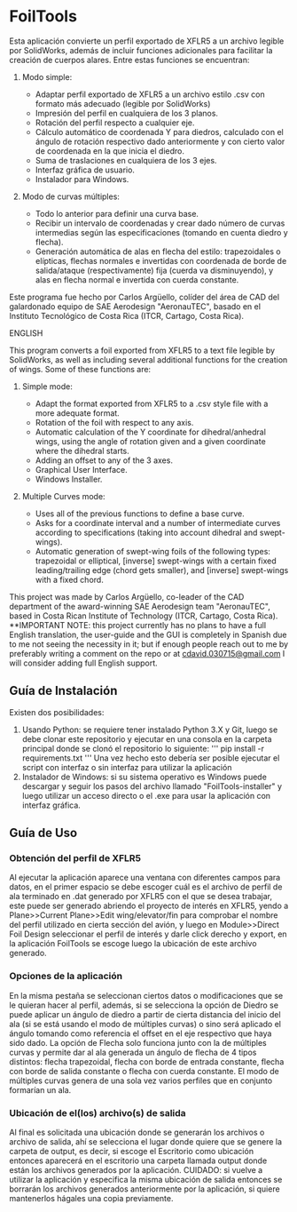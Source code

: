 # FoilTools
 Esta aplicación convierte un perfil exportado de XFLR5 a un archivo legible por SolidWorks, además de incluir funciones adicionales para facilitar la creación de cuerpos alares. Entre estas funciones se encuentran:
 1. Modo simple:
    - Adaptar perfil exportado de XFLR5 a un archivo estilo .csv con formato más adecuado (legible por SolidWorks)
    - Impresión del perfil en cualquiera de los 3 planos.
    - Rotación del perfil respecto a cualquier eje.
    - Cálculo automático de coordenada Y para diedros, calculado con el ángulo de rotación respectivo dado anteriormente y con cierto valor de coordenada en la que inicia el       diedro.
    - Suma de traslaciones en cualquiera de los 3 ejes.
    - Interfaz gráfica de usuario.
    - Instalador para Windows.

 2. Modo de curvas múltiples:
    - Todo lo anterior para definir una curva base.
    - Recibir un intervalo de coordenadas y crear dado número de curvas intermedias según las especificaciones (tomando en cuenta diedro y flecha).
    - Generación automática de alas en flecha del estilo: trapezoidales o elípticas, flechas normales e invertidas con coordenada de borde de salida/ataque (respectivamente)         fija (cuerda va disminuyendo), y alas en flecha normal e invertida con cuerda constante.
   
  Este programa fue hecho por Carlos Argüello, colíder del área de CAD del galardonado equipo de SAE Aerodesign "AeronauTEC", basado en el Instituto Tecnológico de Costa Rica (ITCR, Cartago, Costa Rica). 

  ENGLISH

  This program converts a foil exported from XFLR5 to a text file legible by SolidWorks, as well as including several additional functions for the creation of wings. Some of these functions are:
  1. Simple mode:
     - Adapt the format exported from XFLR5 to a .csv style file with a more adequate format.
     - Rotation of the foil with respect to any axis.
     - Automatic calculation of the Y coordinate for dihedral/anhedral wings, using the angle of rotation given and a given coordinate where the dihedral starts.
     - Adding an offset to any of the 3 axes.
     - Graphical User Interface.
     - Windows Installer.

  2. Multiple Curves mode:
     - Uses all of the previous functions to define a base curve.
     - Asks for a coordinate interval and a number of intermediate curves according to specifications (taking into account dihedral and swept-wings).
     - Automatic generation of swept-wing foils of the following types: trapezoidal or elliptical, [inverse] swept-wings with a certain fixed leading/trailing edge (chord 
       gets smaller), and [inverse] swept-wings with a fixed chord.
       
  This project was made by Carlos Argüello, co-leader of the CAD department of the award-winning SAE Aerodesign team "AeronauTEC", based in Costa Rican Institute of Technology (ITCR, Cartago, Costa Rica).
  **IMPORTANT NOTE: this project currently has no plans to have a full English translation, the user-guide and the GUI is completely in Spanish due to me not seeing the necessity in it; but if enough people reach out to me by preferably writing a comment on the repo or at cdavid.030715@gmail.com I will consider adding full English support.

  ## Guía de Instalación

  Existen dos posibilidades:
  1. Usando Python: se requiere tener instalado Python 3.X y Git, luego se debe clonar este repositorio y ejecutar en una consola en la carpeta principal donde se clonó el repositorio lo siguiente:
'''
pip install -r requirements.txt
'''
     Una vez hecho esto debería ser posible ejecutar el script con interfaz o sin interfaz para utilizar la aplicación
  2. Instalador de Windows: si su sistema operativo es Windows puede descargar y seguir los pasos del archivo llamado "FoilTools-installer" y luego utilizar un acceso directo o el .exe para usar la aplicación con interfaz gráfica.

 ## Guía de Uso
### Obtención del perfil de XFLR5
 Al ejecutar la aplicación aparece una ventana con diferentes campos para datos, en el primer espacio se debe escoger cuál es el archivo de perfil de ala terminado en .dat generado por XFLR5 con el que se desea trabajar, este puede ser generado abriendo el proyecto de interés en XFLR5, yendo a Plane>>Current Plane>>Edit wing/elevator/fin para comprobar el nombre del perfil utilizado en cierta sección del avión, y luego en Module>>Direct Foil Design seleccionar el perfil de interés y darle click derecho y export, en la aplicación FoilTools se escoge luego la ubicación de este archivo generado.
### Opciones de la aplicación 
 En la misma pestaña se seleccionan ciertos datos o modificaciones que se le quieran hacer al perfil, además, si se selecciona la opción de Diedro se puede aplicar un ángulo de diedro a partir de cierta distancia del inicio del ala (si se está usando el modo de múltiples curvas) o sino será aplicado el ángulo tomando como referencia el offset en el eje respectivo que haya sido dado. La opción de Flecha solo funciona junto con la de múltiples curvas y permite dar al ala generada un ángulo de flecha de 4 tipos distintos: flecha trapezoidal, flecha con borde de entrada constante, flecha con borde de salida constante o flecha con cuerda constante. El modo de múltiples curvas genera de una sola vez varios perfiles que en conjunto formarían un ala.
 ### Ubicación de el(los) archivo(s) de salida
 Al final es solicitada una ubicación donde se generarán los archivos o archivo de salida, ahí se selecciona el lugar donde quiere que se genere la carpeta de output, es decir, si escoge el Escritorio como ubicación entonces aparecerá en el escritorio una carpeta llamada output donde están los archivos generados por la aplicación.
 CUIDADO: si vuelve a utilizar la aplicación y especifica la misma ubicación de salida entonces se borrarán los archivos generados anteriormente por la aplicación, si quiere mantenerlos hágales una copia previamente.
